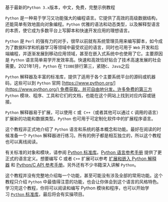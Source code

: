 基于最新的`Python 3.x`版本，中文，免费，完整示例教程

`Python` 是一种易于学习又功能强大的编程语言。它提供了高效的高级数据结构，还能简单有效地面向对象编程。`Python` 优雅的语法和动态类型，以及解释型语言的本质，使它成为多数平台上写脚本和快速开发应用的理想语言。

`Python` 是 `Perl` 的强有力的对手，很早以前就有系统管理员用来编写脚本，如今成为了数据科学和机器学习等领域中最受欢迎的语言，同时也可用于 `Web` 开发和后端编程，并逐渐发展到移动应用领域，甚至在嵌入式系统中也使用了它。主要原因是 `Python` 语言简单易学开发效率高。快速和高效恰好贴合了技术高速发展的社会需要。2021年1月，`Python` 在 `TIOBE`排行第三，紧随`C`、`Java`之后

`Python` 解释器及丰富的标准库，提供了适用于各个主要系统平台的源码或机器码，这些可以到 `Python` 官网 [https://www.python.org/](https://www.python.org/) 免费获取，并可自由地分发。许多免费的第三方 `Python` 模块、程序、工具和它们的文档，也能在这个网站上找到对应内容或链接。

`Python` 解释器易于扩展，可以使用 `C` 或` C++`（或者其他可以通过 `C` 调用的语言）扩展新的功能和数据类型。`Python` 也可用于可定制化软件中的扩展程序语言。

这个教程非正式地介绍了 `Python` 语言和系统的基本概念和功能。最好在阅读的时候准备一个 `Python` 解释器进行练习。所有的例子都是相互独立的，所以这个教程也可以离线阅读。

有关标准的对象和模块，请参阅 [Python 标准库](https://docs.python.org/zh-cn/3/library/index.html#library-index)。[Python 语言参考手册](https://docs.python.org/zh-cn/3/reference/index.html#reference-index) 提供了更正式的语言定义。想要编写 C 或者 `C++` 扩展可以参考 [扩展和嵌入 Python 解释器](https://docs.python.org/zh-cn/3/extending/index.html#extending-index) 和 [Python/C API 参考手册](https://docs.python.org/zh-cn/3/c-api/index.html#c-api-index)。另外还有不少书籍深入讲解 `Python`。

这个教程并没有完整地介绍每一个功能，甚至可能没有涉及全部的常用功能。这个教程只介绍 `Python` 中最值得注意的功能，也会让你体会到这个语言的风格特色。学习完这个教程，你将可以阅读和编写 Python 模块和程序，也可以开始学习 [`Python` 标准库](https://docs.python.org/zh-cn/3/library/index.html#library-index)，最后将会有实操项目。

